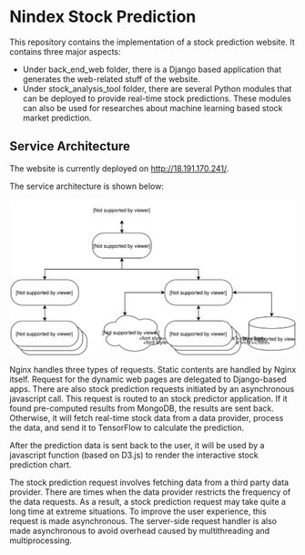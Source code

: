 # Nindex Stock Prediction
This repository contains the implementation of a stock prediction website. It contains three major aspects:
* Under back_end_web folder, there is a Django based application that generates the web-related stuff of the website.
* Under stock_analysis_tool folder, there are several Python modules that can be deployed to provide real-time stock predictions. These modules can also be used for researches about machine learning based stock market prediction.

## Service Architecture
The website is currently deployed on http://18.191.170.241/. 

The service architecture is shown below:

<p align="center">
<img src="https://github.com/ryans2014/nindex_stock_prediction/blob/master/contents/service_arch.svg" width="500">
</p>

Nginx handles three types of requests. Static contents are handled by Nginx itself. Request for the dynamic web pages are delegated to Django-based apps. There are also stock prediction requests initiated by an asynchronous javascript call. This request is routed to an stock predictor application. If it found pre-computed results from MongoDB, the results are sent back. Otherwise, it will fetch real-time stock data from a data provider, process the data, and send it to TensorFlow to calculate the prediction. 

After the prediction data is sent back to the user, it will be used by a javascript function (based on D3.js) to render the interactive stock prediction chart.

The stock prediction request involves fetching data from a third party data provider. There are times when the data provider restricts the frequency of the data requests. As a result, a stock prediction request may take quite a long time at extreme situations. To improve the user experience, this request is made asynchronous. The server-side request handler is also made asynchronous to avoid overhead caused by  multithreading and multiprocessing.

